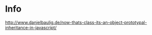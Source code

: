 # Info 

http://www.danielbaulig.de/now-thats-class-its-an-object-prototypal-inheritance-in-javascript/